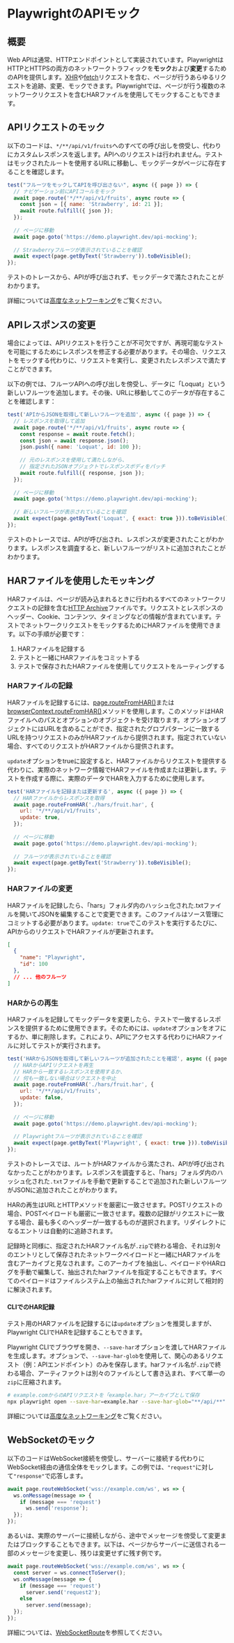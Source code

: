 # PlaywrightのAPIモック

## 概要

Web APIは通常、HTTPエンドポイントとして実装されています。PlaywrightはHTTPとHTTPSの両方のネットワークトラフィックを**モック**および**変更**するためのAPIを提供します。[XHR](https://developer.mozilla.org/en-US/docs/Web/API/XMLHttpRequest)や[fetch](https://developer.mozilla.org/en-US/docs/Web/API/Fetch_API)リクエストを含む、ページが行うあらゆるリクエストを追跡、変更、モックできます。Playwrightでは、ページが行う複数のネットワークリクエストを含むHARファイルを使用してモックすることもできます。

## APIリクエストのモック

以下のコードは、`*/**/api/v1/fruits`へのすべての呼び出しを傍受し、代わりにカスタムレスポンスを返します。APIへのリクエストは行われません。テストはモックされたルートを使用するURLに移動し、モックデータがページに存在することを確認します。

```javascript
test("フルーツをモックしてAPIを呼び出さない", async ({ page }) => {
  // ナビゲーション前にAPIコールをモック
  await page.route('*/**/api/v1/fruits', async route => {
    const json = [{ name: 'Strawberry', id: 21 }];
    await route.fulfill({ json });
  });
  
  // ページに移動
  await page.goto('https://demo.playwright.dev/api-mocking');
  
  // Strawberryフルーツが表示されていることを確認
  await expect(page.getByText('Strawberry')).toBeVisible();
});
```

テストのトレースから、APIが呼び出されず、モックデータで満たされたことがわかります。

詳細については[高度なネットワーキング](/docs/network)をご覧ください。

## APIレスポンスの変更

場合によっては、APIリクエストを行うことが不可欠ですが、再現可能なテストを可能にするためにレスポンスを修正する必要があります。その場合、リクエストをモックする代わりに、リクエストを実行し、変更されたレスポンスで満たすことができます。

以下の例では、フルーツAPIへの呼び出しを傍受し、データに「Loquat」という新しいフルーツを追加します。その後、URLに移動してこのデータが存在することを確認します：

```javascript
test('APIからJSONを取得して新しいフルーツを追加', async ({ page }) => {
  // レスポンスを取得して追加
  await page.route('*/**/api/v1/fruits', async route => {
    const response = await route.fetch();
    const json = await response.json();
    json.push({ name: 'Loquat', id: 100 });
    
    // 元のレスポンスを使用して満たしながら、
    // 指定されたJSONオブジェクトでレスポンスボディをパッチ
    await route.fulfill({ response, json });
  });
  
  // ページに移動
  await page.goto('https://demo.playwright.dev/api-mocking');
  
  // 新しいフルーツが表示されていることを確認
  await expect(page.getByText('Loquat', { exact: true })).toBeVisible();
});
```

テストのトレースでは、APIが呼び出され、レスポンスが変更されたことがわかります。レスポンスを調査すると、新しいフルーツがリストに追加されたことがわかります。

## HARファイルを使用したモッキング

HARファイルは、ページが読み込まれるときに行われるすべてのネットワークリクエストの記録を含む[HTTP Archive](http://www.softwareishard.com/blog/har-12-spec/)ファイルです。リクエストとレスポンスのヘッダー、Cookie、コンテンツ、タイミングなどの情報が含まれています。テストでネットワークリクエストをモックするためにHARファイルを使用できます。以下の手順が必要です：

1. HARファイルを記録する
2. テストと一緒にHARファイルをコミットする
3. テストで保存されたHARファイルを使用してリクエストをルーティングする

### HARファイルの記録

HARファイルを記録するには、[page.routeFromHAR()](/docs/api/class-page#page-route-from-har)または[browserContext.routeFromHAR()](/docs/api/class-browsercontext#browser-context-route-from-har)メソッドを使用します。このメソッドはHARファイルへのパスとオプションのオブジェクトを受け取ります。オプションオブジェクトにはURLを含めることができ、指定されたグロブパターンに一致するURLを持つリクエストのみがHARファイルから提供されます。指定されていない場合、すべてのリクエストがHARファイルから提供されます。

`update`オプションをtrueに設定すると、HARファイルからリクエストを提供する代わりに、実際のネットワーク情報でHARファイルを作成または更新します。テストを作成する際に、実際のデータでHARを入力するために使用します。

```javascript
test('HARファイルを記録または更新する', async ({ page }) => {
  // HARファイルからレスポンスを取得
  await page.routeFromHAR('./hars/fruit.har', {
    url: '*/**/api/v1/fruits',
    update: true,
  });
  
  // ページに移動
  await page.goto('https://demo.playwright.dev/api-mocking');
  
  // フルーツが表示されていることを確認
  await expect(page.getByText('Strawberry')).toBeVisible();
});
```

### HARファイルの変更

HARファイルを記録したら、「hars」フォルダ内のハッシュ化された.txtファイルを開いてJSONを編集することで変更できます。このファイルはソース管理にコミットする必要があります。`update: true`でこのテストを実行するたびに、APIからのリクエストでHARファイルが更新されます。

```json
[
  {
    "name": "Playwright",
    "id": 100
  },
  // ... 他のフルーツ
]
```

### HARからの再生

HARファイルを記録してモックデータを変更したら、テストで一致するレスポンスを提供するために使用できます。そのためには、`update`オプションをオフにするか、単に削除します。これにより、APIにアクセスする代わりにHARファイルに対してテストが実行されます。

```javascript
test('HARからJSONを取得して新しいフルーツが追加されたことを確認', async ({ page }) => {
  // HARからAPIリクエストを再生
  // HARから一致するレスポンスを使用するか、
  // 何も一致しない場合はリクエストを中止
  await page.routeFromHAR('./hars/fruit.har', {
    url: '*/**/api/v1/fruits',
    update: false,
  });
  
  // ページに移動
  await page.goto('https://demo.playwright.dev/api-mocking');
  
  // Playwrightフルーツが表示されていることを確認
  await expect(page.getByText('Playwright', { exact: true })).toBeVisible();
});
```

テストのトレースでは、ルートがHARファイルから満たされ、APIが呼び出されなかったことがわかります。レスポンスを調査すると、「hars」フォルダ内のハッシュ化された`.txt`ファイルを手動で更新することで追加された新しいフルーツがJSONに追加されたことがわかります。

HARの再生はURLとHTTPメソッドを厳密に一致させます。POSTリクエストの場合、POSTペイロードも厳密に一致させます。複数の記録がリクエストに一致する場合、最も多くのヘッダーが一致するものが選択されます。リダイレクトになるエントリは自動的に追跡されます。

記録時と同様に、指定されたHARファイル名が`.zip`で終わる場合、それは別々のエントリとして保存されたネットワークペイロードと一緒にHARファイルを含むアーカイブと見なされます。このアーカイブを抽出し、ペイロードやHARログを手動で編集して、抽出されたharファイルを指定することもできます。すべてのペイロードはファイルシステム上の抽出されたharファイルに対して相対的に解決されます。

#### CLIでのHAR記録

テスト用のHARファイルを記録するには`update`オプションを推奨しますが、Playwright CLIでHARを記録することもできます。

Playwright CLIでブラウザを開き、`--save-har`オプションを渡してHARファイルを生成します。オプションで、`--save-har-glob`を使用して、関心のあるリクエスト（例：APIエンドポイント）のみを保存します。harファイル名が`.zip`で終わる場合、アーティファクトは別々のファイルとして書き込まれ、すべて単一の`zip`に圧縮されます。

```bash
# example.comからのAPIリクエストを「example.har」アーカイブとして保存
npx playwright open --save-har=example.har --save-har-glob="**/api/**" https://example.com
```

詳細については[高度なネットワーキング](/docs/network)をご覧ください。

## WebSocketのモック

以下のコードはWebSocket接続を傍受し、サーバーに接続する代わりにWebSocket経由の通信全体をモックします。この例では、`"request"`に対して`"response"`で応答します。

```javascript
await page.routeWebSocket('wss://example.com/ws', ws => {
  ws.onMessage(message => {
    if (message === 'request')
      ws.send('response');
  });
});
```

あるいは、実際のサーバーに接続しながら、途中でメッセージを傍受して変更またはブロックすることもできます。以下は、ページからサーバーに送信される一部のメッセージを変更し、残りは変更せずに残す例です。

```javascript
await page.routeWebSocket('wss://example.com/ws', ws => {
  const server = ws.connectToServer();
  ws.onMessage(message => {
    if (message === 'request')
      server.send('request2');
    else
      server.send(message);
  });
});
```

詳細については、[WebSocketRoute](/docs/api/class-websocketroute)を参照してください。